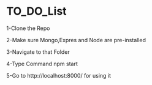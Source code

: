# TO_DO_List
1-Clone the Repo

2-Make sure Mongo,Expres and Node are pre-installed

3-Navigate to that Folder

4-Type Command npm start

5-Go to http://localhost:8000/ for using it

